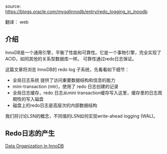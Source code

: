 source: https://blogs.oracle.com/mysqlinnodb/entry/redo_logging_in_innodb

翻译： web

介绍
---
InnoDB是一个通用引擎，平衡了性能和可靠性。它是一个事物引擎，完全实现了ACID，如同其他的关系型数据库一样。
可靠性通过redo日志保证。

这篇文章将浏览 InnoDB的 redo log 子系统，先看看如下细节：

* 全局日志系统 提供了访问重要数据结构和信息的能力
* mini-transaction (mtr)，使用了 redo 日志创建的记录
* 全局日志缓存，redo 日志从mini transaction缓存写入这里，缓存里的日志周期性的写入磁盘
* 磁盘上的redo日志是高层次的内部数据结构

我们将讨论LSN的概念，不同值的LSN如何实现write-ahead logging (WAL)。

Redo日志的产生
---------
[Data Organization in InnoDB]()
